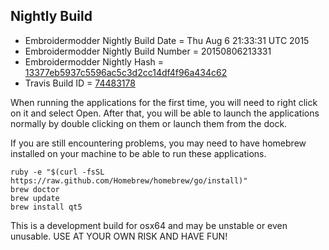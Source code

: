 
Nightly Build
------------------------------

* Embroidermodder Nightly Build Date = Thu Aug  6 21:33:31 UTC 2015
* Embroidermodder Nightly Build Number = 20150806213331
* Embroidermodder Nightly Hash = [13377eb5937c5596ac5c3d2cc14df4f96a434c62](https://github.com/Embroidermodder/Embroidermodder/commit/13377eb5937c5596ac5c3d2cc14df4f96a434c62)
* Travis Build ID = [74483178](https://travis-ci.org/Embroidermodder/Embroidermodder/builds/74483178)

When running the applications for the first time, you will need to right click on it and select Open.
After that, you will be able to launch the applications normally by double clicking on them or launch them from the dock.

If you are still encountering problems, you may need to have homebrew installed on your machine to be able to run these applications.
```
ruby -e "$(curl -fsSL https://raw.github.com/Homebrew/homebrew/go/install)"
brew doctor
brew update
brew install qt5
```

This is a development build for osx64 and may be unstable or even unusable.
USE AT YOUR OWN RISK AND HAVE FUN!

